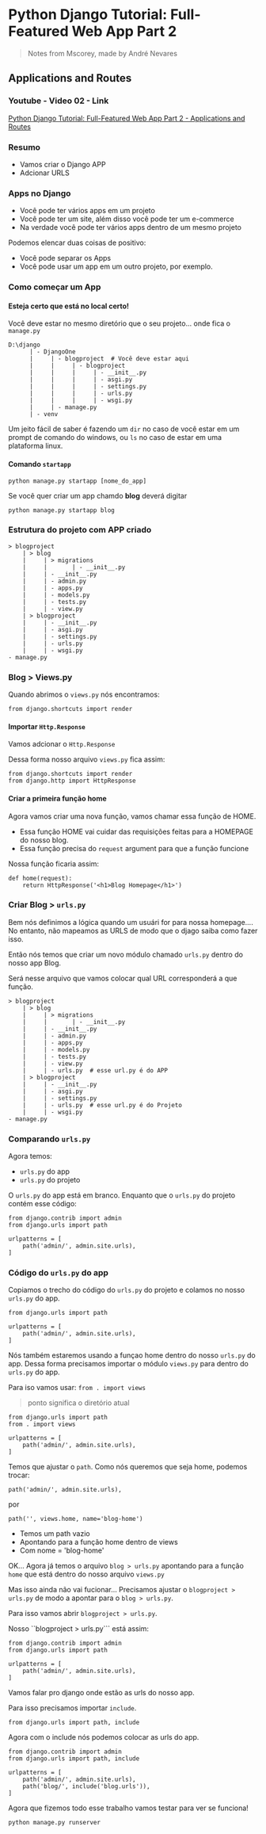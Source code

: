 # Python Django Tutorial: Full-Featured Web App Part 2 
> Notes from Mscorey, made by André Nevares 
## Applications and Routes

### Youtube - Video 02 - Link
[Python Django Tutorial: Full-Featured Web App Part 2 - Applications and Routes](https://youtu.be/a48xeeo5Vnk)

### Resumo
- Vamos criar o Django APP
- Adcionar URLS

### Apps no Django
- Você pode ter vários apps em um projeto
- Você pode ter um site, além disso você pode ter um e-commerce
- Na verdade você pode ter vários apps dentro de um mesmo projeto

Podemos elencar duas coisas de positivo:
- Você pode separar os Apps 
- Você pode usar um app em um outro projeto, por exemplo.

### Como começar um App

#### Esteja certo que está no local certo!
Você deve estar no mesmo diretório que o seu projeto... onde fica o ```manage.py```
```
D:\django
      | - DjangoOne  
      |     | - blogproject  # Você deve estar aqui
      |     |     | - blogproject
      |     |     |     | - __init__.py 
      |     |     |     | - asgi.py  
      |     |     |     | - settings.py  
      |     |     |     | - urls.py  
      |     |     |     | - wsgi.py  
      |     | - manage.py  
      | - venv
```

Um jeito fácil de saber é fazendo um ```dir``` no caso de você estar em um prompt de comando do windows, ou ```ls``` no caso de estar em uma plataforma linux.

#### Comando ```startapp```

```python manage.py startapp [nome_do_app]```

Se você quer criar um app chamdo __blog__ deverá digitar

```python manage.py startapp blog```

### Estrutura do projeto com APP criado

```
> blogproject
    | > blog
    |     | > migrations
    |     |       | - __init__.py
    |     | - __init__.py
    |     | - admin.py
    |     | - apps.py
    |     | - models.py
    |     | - tests.py
    |     | - view.py
    | > blogproject
    |     | - __init__.py 
    |     | - asgi.py  
    |     | - settings.py  
    |     | - urls.py  
    |     | - wsgi.py  
- manage.py  
```

### Blog > Views.py

Quando abrimos o ```views.py``` nós encontramos:

```
from django.shortcuts import render
```

#### Importar ```Http.Response```
Vamos adcionar o ```Http.Response```

Dessa forma nosso arquivo ```views.py``` fica assim:

```
from django.shortcuts import render
from django.http import HttpResponse
```
#### Criar a primeira função home 
Agora vamos criar uma nova função, vamos chamar essa função de HOME. 
- Essa função HOME vai cuidar das requisições feitas para a HOMEPAGE do nosso blog.
- Essa função precisa do ```request``` argument para que a função funcione

Nossa função ficaria assim:
```
def home(request):
    return HttpResponse('<h1>Blog Homepage</h1>')
```

### Criar Blog > ```urls.py```

Bem nós definimos a lógica quando um usuári for para nossa homepage.... No entanto, não mapeamos as URLS de modo que o djago saiba como fazer isso. 

Então nós temos que criar um novo módulo chamado ```urls.py``` dentro do nosso app Blog.

Será nesse arquivo que vamos colocar qual URL corresponderá a que função. 

```
> blogproject
    | > blog
    |     | > migrations
    |     |       | - __init__.py
    |     | - __init__.py
    |     | - admin.py
    |     | - apps.py
    |     | - models.py
    |     | - tests.py
    |     | - view.py
    |     | - urls.py  # esse url.py é do APP
    | > blogproject
    |     | - __init__.py 
    |     | - asgi.py  
    |     | - settings.py  
    |     | - urls.py  # esse url.py é do Projeto
    |     | - wsgi.py  
- manage.py  
```

### Comparando ```urls.py``` 

Agora temos:
- ```urls.py``` do app
- ```urls.py``` do projeto

O ```urls.py``` do app está em branco.  Enquanto que o ```urls.py``` do projeto contém esse código:

```
from django.contrib import admin
from django.urls import path

urlpatterns = [
    path('admin/', admin.site.urls),
]
```

### Código do ```urls.py``` do app

Copiamos o trecho do código do ```urls.py``` do projeto e colamos no nosso ```urls.py``` do app.
```
from django.urls import path

urlpatterns = [
    path('admin/', admin.site.urls),
]
```

Nós também estaremos usando a funçao home dentro do nosso ```urls.py``` do app.  Dessa forma precisamos importar o módulo ```views.py``` para dentro do ```urls.py``` do app.

Para iso vamos usar:
```from . import views``` 
> ponto significa o diretório atual

```
from django.urls import path
from . import views

urlpatterns = [
    path('admin/', admin.site.urls),
]
```

Temos que ajustar o ```path```.  Como nós queremos que seja home, podemos trocar:

```path('admin/', admin.site.urls),```

por 

```path('', views.home, name='blog-home')```
- Temos um path vazio
- Apontando para a função home dentro de views
- Com nome = 'blog-home'



OK... Agora já temos o arquivo ```blog > urls.py``` apontando para a função ```home``` que está dentro do nosso arquivo ```views.py```

Mas isso ainda não vai fucionar... Precisamos ajustar o ```blogproject > urls.py``` de modo a apontar para o ```blog > urls.py```.

Para isso vamos abrir ```blogproject > urls.py```.

Nosso ``blogproject > urls.py``` está assim:
```
from django.contrib import admin
from django.urls import path

urlpatterns = [
    path('admin/', admin.site.urls),
]
```

Vamos falar pro django onde estão as urls do nosso app.

Para isso precisamos importar ```include```.

```from django.urls import path, include```

Agora com o include nós podemos colocar as urls do app.
```
from django.contrib import admin
from django.urls import path, include

urlpatterns = [
    path('admin/', admin.site.urls),
    path('blog/', include('blog.urls')),
]
```

Agora que fizemos todo esse trabalho vamos testar para ver se funciona!

```python manage.py runserver```
